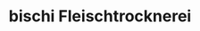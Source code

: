 ---
title: "bischi Fleischtrocknerei"
url: /churwalden/bischi-fleischtrocknerei/
shop: Metzgerei
---